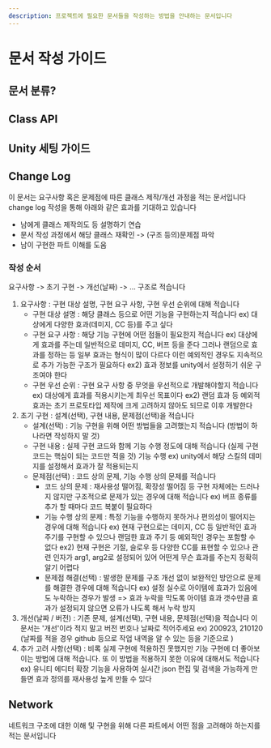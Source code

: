 ```yaml
---
description: 프로젝트에 필요한 문서들을 작성하는 방법을 안내하는 문서입니다
---
```


# 문서 작성 가이드

## 문서 분류?



## Class API



## Unity 세팅 가이드



## Change Log

이 문서는 요구사항 혹은 문제점에 따른 클래스 제작/개선 과정을 적는 문서입니다  
change log 작성을 통해 아래와 같은 효과를 기대하고 있습니다  
- 남에게 클래스 제작의도 등 설명하기 연습  
- 문서 작성 과정에서 해당 클래스 재확인 -&gt; \(구조 등의\)문제점 파악  
- 남이 구현한 파트 이해를 도움

### 작성 순서

요구사항 -&gt; 초기 구현 -&gt; 개선\(날짜\) -&gt; ... 구조로 적습니다 

1. 요구사항 : 구현 대상 설명, 구현 요구 사항, 구현 우선 순위에 대해 적습니다 
   * 구현 대상 설명 : 해당 클래스 등으로 어떤 기능을 구현하는지 적습니다  ex\) 대상에게 다양한 효과\(데미지, CC 등\)를 주고 싶다 
   * 구현 요구 사항 : 해당 기능 구현에 어떤 점들이 필요한지 적습니다  ex\) 대상에게 효과를 주는데 일반적으로 데미지, CC, 버프 등을 준다  그러나 랜덤으로 효과를 정하는 등 일부 효과는 형식이 많이 다르다  이런 예외적인 경우도 지속적으로 추가 가능한 구조가 필요하다  ex2\) 효과 정보를 unity에서 설정하기 쉬운 구조여야 한다   
   * 구현 우선 순위 : 구현 요구 사항 중 무엇을 우선적으로 개발해야할지 적습니다  ex\) 대상에게 효과를 적용시키는게 최우선 목표이다   ex2\) 랜덤 효과 등 예외적 효과는 초기 프로토타입 제작에 크게 고려하지 않아도 되므로 이후 개발한다 
2. 초기 구현 :  설계\(선택\), 구현 내용, 문제점\(선택\)을 적습니다 
   * 설계\(선택\) : 기능 구현을 위해 어떤 방법들을 고려했는지 적습니다  \(방법이 하나라면 작성하지 말 것\)
   * 구현 내용 : 실제 구현 코드와 함께 기능 수행 정도에 대해 적습니다 \(실제 구현 코드는 핵심이 되는 코드만 적을 것\) 기능 수행 ex\) unity에서 해당 스킬의 데미지를 설정해서 효과가 잘 적용되는지 
   * 문제점\(선택\) : 코드 상의 문제, 기능 수행 상의 문제를 적습니다 
     * 코드 상의 문제 : 재사용성 떨어짐, 확장성 떨어짐 등 구현 자체에는 드러나지 않지만 구조적으로 문제가 있는 경우에 대해 적습니다  ex\) 버프 종류를 추가 할 때마다 코드 복붙이 필요하다 
     * 기능 수행 상의 문제 : 특정 기능을 수행하지 못하거나 편의성이 떨어지는 경우에 대해 적습니다  ex\) 현재 구현으로는 데미지, CC 등 일반적인 효과 주기를 구현할 수 있으나 랜덤한 효과 주기 등 예외적인 경우는 포함할 수 없다  ex2\) 현재 구현은 기절, 슬로우 등 다양한 CC를 표현할 수 있으나 관련 인자가 arg1, arg2로 설정되어 있어 어떤게 무슨 효과를 주는지 정확히 알기 어렵다 
     * 문제점 해결\(선택\) : 발생한 문제를 구조 개선 없이 보완적인 방안으로 문제를 해결한 경우에 대해 적습니다  ex\) 설정 실수로 아이템에 효과가 있음에도 누락하는 경우가 발생 =&gt; 효과 누락을 막도록 아이템 효과 갯수만큼 효과가 설정되지 않으면 오류가 나도록 해서 누락 방지 
3. 개선\(날짜 / 버전\) : 기존 문제, 설계\(선택\), 구현 내용, 문제점\(선택\)을 적습니다  이 문서는 '개선'이라 적지 말고 버전 번호나 날짜로 적어주세요  ex\) 200923, 210120 \(날짜를 적을 경우 github 등으로 작업 내역을 알 수 있는 등을 기준으로 \) 
4. 추가 고려 사항\(선택\) : 비록 실제 구현에 적용하진 못했지만 기능 구현에 더 좋아보이는 방법에 대해 적습니다.  또 이 방법을 적용하지 못한 이유에 대해서도 적습니다  ex\) 유니티 에디터 확장 기능을 사용하여 실시간 json 편집 및 검색을 가능하게 만들면 효과 정의를 재사용성 높게 만들 수 있다 

## Network 

네트워크 구조에 대한 이해 및 구현을 위해 다른 파트에서 어떤 점을 고려해야 하는지를 적는 문서입니다   


